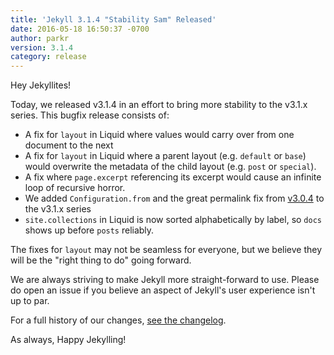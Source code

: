 ```yaml
---
title: 'Jekyll 3.1.4 "Stability Sam" Released'
date: 2016-05-18 16:50:37 -0700
author: parkr
version: 3.1.4
category: release
---
```


Hey Jekyllites!

Today, we released v3.1.4 in an effort to bring more stability to the v3.1.x series. This bugfix release consists of:

* A fix for `layout` in Liquid where values would carry over from one document to the next
* A fix for `layout` in Liquid where a parent layout (e.g. `default` or `base`) would overwrite the metadata of the child layout (e.g. `post` or `special`).
* A fix where `page.excerpt` referencing its excerpt would cause an infinite loop of recursive horror.
* We added `Configuration.from` and the great permalink fix from [v3.0.4](/news/2016/04/19/jekyll-3-0-4-released/) to the v3.1.x series
* `site.collections` in Liquid is now sorted alphabetically by label, so `docs` shows up before `posts` reliably.

The fixes for `layout` may not be seamless for everyone, but we believe they will be the "right thing to do" going forward.

We are always striving to make Jekyll more straight-forward to use. Please do open an issue if you believe an aspect of Jekyll's user experience isn't up to par.

For a full history of our changes, [see the changelog](/docs/history/#v3-1-4).

As always, Happy Jekylling!
